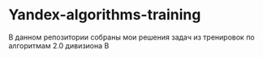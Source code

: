 # Yandex-algorithms-training
В данном репозитории собраны мои решения задач из тренировок по алгоритмам 2.0 дивизиона В

